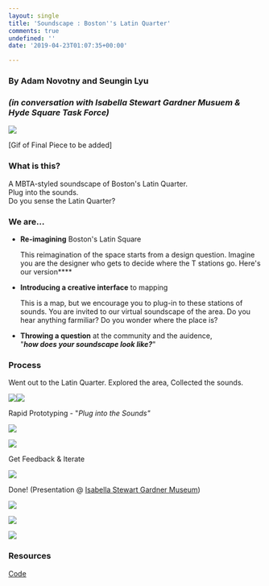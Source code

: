 ```yaml
---
layout: single
title: 'Soundscape : Boston''s Latin Quarter'
comments: true
undefined: ''
date: '2019-04-23T01:07:35+00:00'

---
```

### By Adam Novotny and Seungin Lyu

### _(in conversation with Isabella Stewart Gardner Musuem & Hyde Square Task Force)_

![](/uploads/v1.3.png)

\[Gif of Final Piece to be added\]

### What is this?

A MBTA-styled soundscape of Boston's Latin Quarter.  
Plug into the sounds.  
Do you sense the Latin Quarter?

### We are...

* **Re-imagining** Boston's Latin Square

  This reimagination of the space starts from a design question. Imagine you are the designer who gets to decide where the T stations go. Here's our version****
* **Introducing a creative interface** to mapping

  This is a map, but we encourage you to plug-in to these stations of sounds. You are invited to our virtual soundscape of the area. Do you hear anything farmiliar? Do you wonder where the place is?
* **Throwing a question** at the community and the auidence,  
  "**_how does your soundscape look like?_**"

### Process

Went out to the Latin Quarter. Explored the area, Collected the sounds.

![](/uploads/IMG_4253.png)![](/uploads/IMG_4250.png)

Rapid Prototyping - "_Plug into the Sounds"_

![](/uploads/IMG_20190422_162341.jpg)

![](/uploads/IMG_20190422_162400.jpg)

Get Feedback & Iterate

![](/uploads/20190424_121109.jpg)

Done! (Presentation @ [Isabella Stewart Gardner Museum](https://www.gardnermuseum.org/experience/exhibition/big-plans/map-this))

![](/uploads/20190501_101423.jpg)

![](/uploads/20190508_104358.jpg)

![](/uploads/20190508_121905.jpg)

### Resources

[Code](https://github.com/labseven/soundscape)